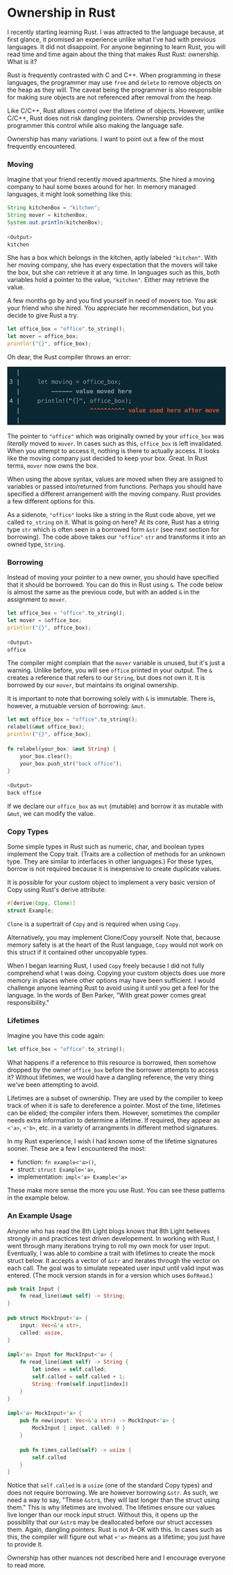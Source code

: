 # Ownership in Rust

I recently starting learning Rust. I was attracted to the language because, at first glance, it promised an experience unlike what I've had with previous languages. It did not disappoint. For anyone beginning to learn Rust, you will read time and time again about the thing that makes Rust Rust: ownership. What is it?

Rust is frequently contrasted with C and C++. When programming in these languages, the programmer may use `free` and `delete` to remove objects on the heap as they will. The caveat being the programmer is also responsible for making sure objects are not referenced after removal from the heap.

Like C/C++, Rust allows control over the lifetime of objects. However, unlike C/C++, Rust does not risk dangling pointers. Ownership provides the programmer this control while also making the language safe.

Ownership has many variations. I want to point out a few of the most frequently encountered.

### Moving

Imagine that your friend recently moved apartments. She hired a moving company to haul some boxes around for her. In memory managed languages, it might look something like this:

```java
String kitchenBox = "kitchen";
String mover = kitchenBox;
System.out.println(kitchenBox);

<Output>
kitchen
```

She has a box which belongs in the kitchen, aptly labeled `"kitchen"`. With her moving company, she has every expectation that the movers will take the box, but she can retrieve it at any time. In languages such as this, both variables hold a pointer to the value, `"kitchen"`. Either may retrieve the value.

A few months go by and you find yourself in need of movers too. You ask your friend who she hired. You appreciate her recommendation, but you decide to give Rust a try.

```rust
let office_box = "office".to_string();
let mover = office_box;
println!("{}", office_box);
```
Oh dear, the Rust compiler throws an error:

![moved value error](img/moved.png)

The pointer to `"office"` which was originally owned by your `office_box` was *literally* moved to `mover`. In cases such as this, `office_box` is left invalidated. When you attempt to access it, nothing is there to actually access. It looks like the moving company just decided to keep your box. Great. In Rust terms, `mover` now owns the box.

When using the above syntax, values are moved when they are assigned to variables or passed into/returned from functions. Perhaps you should have specified a different arrangement with the moving company. Rust provides a few different options for this.

As a sidenote, `"office"` looks like a string in the Rust code above, yet we called `to_string` on it. What is going on here? At its core, Rust has a string type `str` which is often seen in a borrowed form `&str` (see next section for borrowing). The code above takes our `"office"` `str` and transforms it into an owned type, `String`.

### Borrowing

Instead of moving your pointer to a new owner, you should have specified that it should be borrowed. You can do this in Rust using `&`. The code below is almost the same as the previous code, but with an added `&` in the assignment to `mover`.

```rust
let office_box = "office".to_string();
let mover = &office_box;
println!("{}", office_box);

<Output>
office
```

The compiler might complain that the `mover` variable is unused, but it's just a warning. Unlike before, you will see `office` printed in your output. The `&` creates a reference that refers to our `String`, but does not own it. It is borrowed by our `mover`, but maintains its original ownership.

It is important to note that borrowing solely with `&` is immutable. There is, however, a mutuable version of borrowing: `&mut`.

```rust
let mut office_box = "office".to_string();
relabel(&mut office_box);
println!("{}", office_box);

fn relabel(your_box: &mut String) {
    your_box.clear();
    your_box.push_str("back office");
}

<Output>
back office
```

If we declare our `office_box` as `mut` (mutable) and borrow it as mutable with `&mut`, we can modify the value.

### Copy Types

Some simple types in Rust such as numeric, char, and boolean types implement the Copy trait. (Traits are a collection of methods for an unknown type. They are similar to interfaces in other languages.) For these types, borrow is not required because it is inexpensive to create duplicate values.

It is possible for your custom object to implement a very basic version of Copy using Rust's derive attribute:

```rust
#[derive(Copy, Clone)]
struct Example;
```

`Clone` is a supertrait of `Copy` and is required when using `Copy`.

Alternatively, you may implement Clone/Copy yourself. Note that, because memory safety is at the heart of the Rust language, `Copy` would not work on this struct if it contained other uncopyable types.

When I began learning Rust, I used `Copy` freely because I did not fully comprehend what I was doing. Copying your custom objects does use more memory in places where other options may have been sufficient. I would challenge anyone learning Rust to avoid using it until you get a feel for the language. In the words of Ben Parker, "With great power comes great responsibility."

### Lifetimes

Imagine you have this code again:

```rust
let office_box = "office".to_string();
```

What happens if a reference to this resource is borrowed, then somehow dropped by the owner `office_box` before the borrower attempts to access it? Without lifetimes, we would have a dangling reference, the very thing we've been attempting to avoid.

Lifetimes are a subset of ownership. They are used by the compiler to keep track of when it is safe to dereference a pointer. Most of the time, lifetimes can be elided; the compiler infers them. However, sometimes the compiler needs extra information to determine a lifetime. If required, they appear as `<'a>`, `<'b>`, etc. in a variety of arrangments in different method signatures.

In my Rust experience, I wish I had known some of the lifetime signatures sooner. These are a few I encountered the most:

* function: `fn example<'a>()`,
* struct: `struct Example<'a>`,
* implementation: `impl<'a> Example<'a>`

These make more sense the more you use Rust. You can see these patterns in the example below.

### An Example Usage

Anyone who has read the 8th Light blogs knows that 8th Light believes strongly in and practices test driven developement. In working with Rust, I went through many iterations trying to roll my own mock for user input. Eventually, I was able to combine a trait with lifetimes to create the mock struct below. It accepts a vector of `&str` and iterates through the vector on each call. The goal was to simulate repeated user input until valid input was entered. (The mock version stands in for a version which uses `BufRead`.)

```rust
pub trait Input {
    fn read_line(&mut self) -> String;
}

pub struct MockInput<'a> {
    input: Vec<&'a str>,
    called: usize,
}

impl<'a> Input for MockInput<'a> {
    fn read_line(&mut self) -> String {
        let index = self.called;
        self.called = self.called + 1;
        String::from(self.input[index])
    }
}

impl<'a> MockInput<'a> {
    pub fn new(input: Vec<&'a str>) -> MockInput<'a> {
        MockInput { input, called: 0 }
    }

    pub fn times_called(self) -> usize {
        self.called
    }
}
```

Notice that `self.called` is a `usize` (one of the standard Copy types) and does not require borrowing. We are however borrowing `&str`. As such, we need a way to say, "These `&str`s, they will last longer than the struct using them." This is why lifetimes are involved. The lifetimes ensure our values live longer than our mock input struct. Without this, it opens up the possiblity that our `&str`s may be deallocated before our struct accesses them. Again, dangling pointers. Rust is not A-OK with this. In cases such as this, the compiler will figure out what `<'a>` means as a lifetime; you just have to provide it.

Ownership has other nuances not described here and I encourage everyone to read more.
